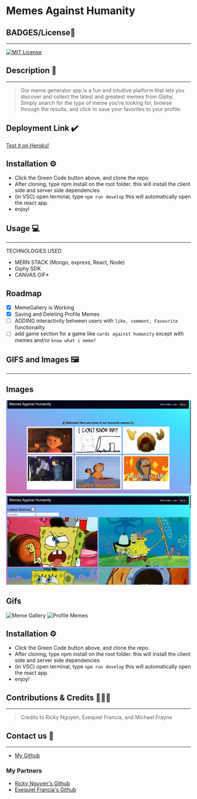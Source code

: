 # Memes Against Humanity

## BADGES/License🔖

---

[![MIT License](https://img.shields.io/badge/License-MIT%20License-orange)](https://opensource.org/license/mit/)

## Description 📖

---

> Our meme generator app is a fun and intuitive platform that lets you discover and collect the latest and greatest memes from Giphy. Simply search for the type of meme you're looking for, browse through the results, and click to save your favorites to your profile.

## Deployment Link ✔️

[Test it on Heroku!](https://memes-against-humanity.herokuapp.com/)

## Installation ⚙️

- Click the Green Code button above, and clone the repo.
- After cloning, type npm install on the root folder. this will install the client side and server side dependencies
- (in VSC) open terminal, type `npm run develop` this will automatically open the react app.
- enjoy!

## Usage 💻

---

TECHNOLOGIES USED

- MERN STACK (Mongo, express, React, Node)
- Giphy SDK
- CANVAS GIF\*

## Roadmap

- [x] MemeGallery is Working
- [x] Saving and Deleting Profile Memes
- [ ] ADDING interactivity between users with `like, comment, Favourite` functionality
- [ ] add game section for a game like `cards against humanity` except with memes and/or `know what i meme?`

## GIFS and Images 🖼️

---

## Images

![Homepage](./assets/images/Homepage.png "Homepage")
![Homepage](./assets/images/MemeGallery.png "Homepage")

## Gifs

![Meme Gallery](./assets/images/MemesGallery.gif "GIF of MemeGallery")
![Profile Memes](./assets/images/Profile%20Saved%20Memes.gif "Saved Profile Memes")

## Installation ⚙️

- Click the Green Code button above, and clone the repo.
- After cloning, type npm install on the root folder. this will install the client side and server side dependencies
- (in VSC) open terminal, type `npm run develop` this will automatically open the react app.
- enjoy!

## Contributions & Credits 🧑‍🤝‍🧑

---

> Credits to Ricky Nguyen, Exequiel Francia, and Michael Frayne

## Contact us 📇

---

- [My Github](https://github.com/moonphase13)

### My Partners

- [Ricky Nguyen's Github](https://github.com/akaydia)
- [Exequiel Francia's Github](https://github.com/Tweakiel)
